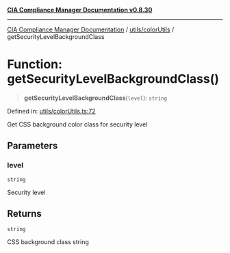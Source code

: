 [**CIA Compliance Manager Documentation v0.8.30**](../../../README.md)

***

[CIA Compliance Manager Documentation](../../../modules.md) / [utils/colorUtils](../README.md) / getSecurityLevelBackgroundClass

# Function: getSecurityLevelBackgroundClass()

> **getSecurityLevelBackgroundClass**(`level`): `string`

Defined in: [utils/colorUtils.ts:72](https://github.com/Hack23/cia-compliance-manager/blob/6afa716316469147e542039d136ec79ffdbd4ac9/src/utils/colorUtils.ts#L72)

Get CSS background color class for security level

## Parameters

### level

`string`

Security level

## Returns

`string`

CSS background class string
